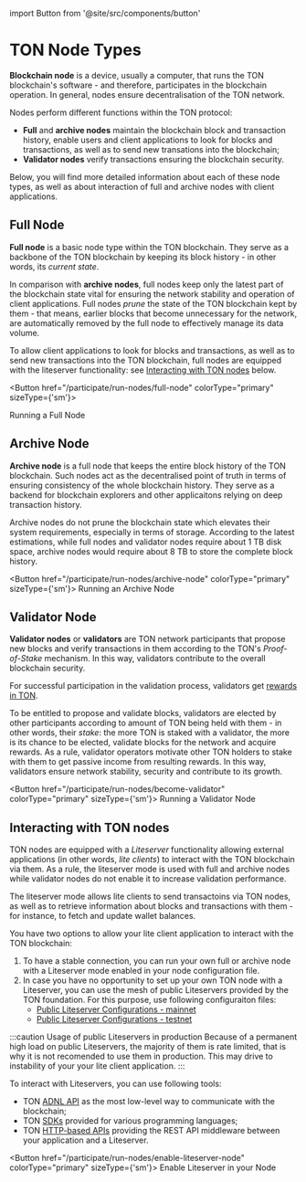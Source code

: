 import Button from '@site/src/components/button'

# TON Node Types

**Blockchain node** is a device, usually a computer, that runs the TON blockchain's software - and therefore, participates in the blockchain operation.
In general, nodes ensure decentralisation of the TON network.

Nodes perform different functions within the TON protocol:

- **Full** and **archive nodes** maintain the blockchain block and transaction history, enable users and client applications to look for blocks and transactions, as well as to send new transations into the blockchain;
- **Validator nodes** verify transactions ensuring the blockchain security.

Below, you will find more detailed information about each of these node types, as well as about interaction of full and archive nodes with client applications.

## Full Node

**Full node** is a basic node type within the TON blockchain.
They serve as a backbone of the TON blockchain by keeping its block history - in other words, its _current state_.

In comparison with **archive nodes**, full nodes keep only the latest part of the blockchain state vital for ensuring the network stability and operation of client applications.
Full nodes _prune_ the state of the TON blockchain kept by them - that means, earlier blocks that become unnecessary for the network, are automatically removed by the full node to effectively manage its data volume.

To allow client applications to look for blocks and transactions, as well as to send new transactions into the TON blockchain, full nodes are equipped with the liteserver functionality: see [Interacting with TON nodes](#interacting-with-ton-nodes) below.

 
<Button href="/participate/run-nodes/full-node"
colorType="primary" sizeType={'sm'}>

Running a Full Node
 
</Button>


## Archive Node

**Archive node** is a full node that keeps the entire block history of the TON blockchain.
Such nodes act as the decentralised point of truth in terms of ensuring consistency of the whole blockchain history.
They serve as a backend for blockchain explorers and other applicaitons relying on deep transaction history.

Archive nodes do not prune the blockchain state which elevates their system requirements, especially in terms of storage.
According to the latest estimations, while full nodes and validator nodes require about 1 TB disk space, archive nodes would require about 8 TB to store the complete block history.

<Button href="/participate/run-nodes/archive-node"
colorType="primary" sizeType={'sm'}>
Running an Archive Node
</Button>

## Validator Node

**Validator nodes** or **validators** are TON network participants that propose new blocks and verify transactions in them according to the TON's _Proof-of-Stake_ mechanism.
In this way, validators contribute to the overall blockchain security.

For successful participation in the validation process, validators get [rewards in TON](/participate/network-maintenance/staking-incentives).

To be entitled to propose and validate blocks, validators are elected by other participants according to amount of TON being held with them - in other words, their _stake_: the more TON is staked with a validator, the more is its chance to be elected, validate blocks for the network and acquire rewards.
As a rule, validator operators motivate other TON holders to stake with them to get passive income from resulting rewards.
In this way, validators ensure network stability, security and contribute to its growth.

<Button href="/participate/run-nodes/become-validator"
colorType="primary" sizeType={'sm'}>
Running a Validator Node
</Button>

## Interacting with TON nodes

TON nodes are equipped with a _Liteserver_ functionality allowing external applications (in other words, _lite clients_) to interact with the TON blockchain via them.
As a rule, the liteserver mode is used with full and archive nodes while validator nodes do not enable it to increase validation performance.

The liteserver mode allows lite clients to send transactoins via TON nodes, as well as to retrieve information about blocks and transactions with them - for instance, to fetch and update wallet balances.

You have two options to allow your lite client application to interact with the TON blockchain:

1. To have a stable connection, you can run your own full or archive node with a Liteserver mode enabled in your node configuration file.
2. In case you have no opportunity to set up your own TON node with a Liteserver, you can use the mesh of public Liteservers provided by the TON foundation. For this purpose, use following configuraiton files:
    - [Public Liteserver Configurations - mainnet](https://ton.org/global-config.json)
    - [Public Liteserver Configurations - testnet](https://ton.org/testnet-global.config.json)

:::caution Usage of public Liteservers in production
Because of a permanent high load on public Liteservers, the majority of them is rate limited, that is why it is not recomended to use them in production.
This may drive to instability of your your lite client application.
:::

To interact with Liteservers, you can use following tools:

- TON [ADNL API](/develop/dapps/apis/adnl) as the most low-level way to communicate with the blockchain;
- TON [SDKs](/develop/dapps/apis/sdk) provided for various programming languages;
- TON [HTTP-based APIs](/develop/dapps/apis/toncenter) providing the REST API middleware between your application and a Liteserver.

<Button href="/participate/run-nodes/enable-liteserver-node"
colorType="primary" sizeType={'sm'}>
Enable Liteserver in your Node
</Button>
